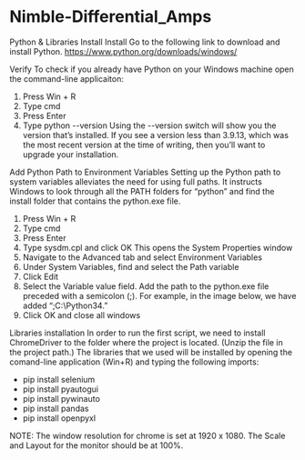 # Nimble-Differential_Amps

Python & Libraries Install
Install
Go to the following link to download and install Python.
https://www.python.org/downloads/windows/


Verify
To check if you already have Python on your Windows machine open the command-line applicaiton:

1. Press Win + R
2. Type cmd
3. Press Enter
4. Type python --version
Using the --version switch will show you the version that’s installed. If you see a version less than 3.9.13, which was the most recent version at the time of writing, then you’ll want to upgrade your installation.


Add Python Path to Environment Variables
Setting up the Python path to system variables alleviates the need for using full paths. It instructs Windows to look through all the PATH folders for “python” and find the install folder that contains the python.exe file.

1. Press Win + R
2. Type cmd
3. Press Enter
4. Type sysdm.cpl and click OK This opens the System Properties window
5. Navigate to the Advanced tab and select Environment Variables
6. Under System Variables, find and select the Path variable
7. Click Edit
8. Select the Variable value field. Add the path to the python.exe file preceded with a semicolon (;). For example, in the image below, we have added “;C:\Python34.”
9. Click OK and close all windows


Libraries installation
In order to run the first script, we need to install ChromeDriver to the folder where the project is located. (Unzip the file in the project path.)
The libraries that we used will be installed by opening the comand-line application (Win+R) and typing the following imports:

- pip install selenium
- pip install pyautogui
- pip install pywinauto
- pip install pandas
- pip install openpyxl


NOTE:  The window resolution for chrome is set at 1920 x 1080. The Scale and Layout for the monitor should be at 100%.
